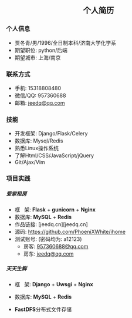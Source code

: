 <center><h2>个人简历</h2></center>

### 个人信息  
* 贾冬青/男/1996/全日制本科/济南大学化学系  
* 期望职位: python/后端  
* 期望城市: 上海/南京  
### 联系方式  
* 手机: 15318808480  
* 微信/QQ: 957360688  
* 邮箱: jeedq@qq.com  
### 技能  
- 开发框架: Django/Flask/Celery
- 数据库: Mysql/Redis  
- 熟悉Linux操作系统  
- 了解Html/CSS/JavaScript/jQuery  
- Git/Ajax/Vim  

### 项目实践  

##### 爱家租房
- 框 &nbsp; 架: **Flask** + **gunicorn** + **Nginx**  
- 数据库: **MySQL** + **Redis**  
- 作品链接: [jeedq.cn][jeedq.cn]  
- 源码: https://github.com/PhoeniXWhite/ihome
- 测试账号: (密码均为: a12123)
    - 房客: 
    957360688@qq.com
    - 房东:
    jeedq@qq.com



##### 天天生鲜  
- 框 &nbsp; 架: **Django** + **Uwsgi** + **Nginx**  

- 数据库: **MySQL** + **Redis**  

- **FastDFS**分布式文件存储  





